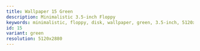 ```yaml
---
title: Wallpaper 15 Green
description: Minimalistic 3.5-inch Floppy 
keywords: minimalistic, floppy, disk, wallpaper, green, 3.5-inch, 5120x2880, desktop, wallpapers
id: 15
variant: green
resolution: 5120x2880
---
```

